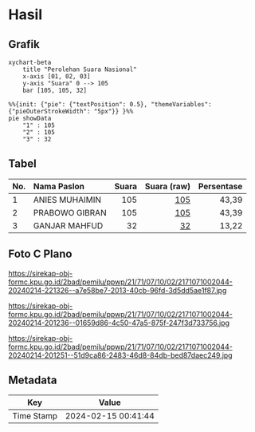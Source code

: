 # Hasil

## Grafik

```mermaid
xychart-beta
    title "Perolehan Suara Nasional"
    x-axis [01, 02, 03]
    y-axis "Suara" 0 --> 105
    bar [105, 105, 32]
```

```mermaid
%%{init: {"pie": {"textPosition": 0.5}, "themeVariables": {"pieOuterStrokeWidth": "5px"}} }%%
pie showData
    "1" : 105
    "2" : 105
    "3" : 32
```

## Tabel

| No. | Nama Paslon    | Suara | Suara (raw) | Persentase |
|:--- |:-------------- | -----:| -----------:| ----------:|
| 1   | ANIES MUHAIMIN | 105   | [105][p-1]  | 43,39      |
| 2   | PRABOWO GIBRAN | 105   | [105][p-2]  | 43,39      |
| 3   | GANJAR MAHFUD  | 32    | [32][p-3]   | 13,22      |


[p-1]: https://github.com/gigit-pemilu/pemilu-2024/blob/main/pilpres/hitung-suara/sub/21-kepulauan-riau/sub/71-kota-batam/sub/07-sei-beduk/sub/1002-duriangkang/sub/044-tps/sub/paslon-1.txt
[p-2]: https://github.com/gigit-pemilu/pemilu-2024/blob/main/pilpres/hitung-suara/sub/21-kepulauan-riau/sub/71-kota-batam/sub/07-sei-beduk/sub/1002-duriangkang/sub/044-tps/sub/paslon-2.txt
[p-3]: https://github.com/gigit-pemilu/pemilu-2024/blob/main/pilpres/hitung-suara/sub/21-kepulauan-riau/sub/71-kota-batam/sub/07-sei-beduk/sub/1002-duriangkang/sub/044-tps/sub/paslon-3.txt

## Foto C Plano

https://sirekap-obj-formc.kpu.go.id/2bad/pemilu/ppwp/21/71/07/10/02/2171071002044-20240214-221326--a7e58be7-2013-40cb-96fd-3d5dd5ae1f87.jpg

https://sirekap-obj-formc.kpu.go.id/2bad/pemilu/ppwp/21/71/07/10/02/2171071002044-20240214-201236--01659d86-4c50-47a5-875f-247f3d733756.jpg

https://sirekap-obj-formc.kpu.go.id/2bad/pemilu/ppwp/21/71/07/10/02/2171071002044-20240214-201251--51d9ca86-2483-46d8-84db-bed87daec249.jpg


## Metadata

| Key        | Value               |
| ---------- | ------------------- |
| Time Stamp | 2024-02-15 00:41:44 |



